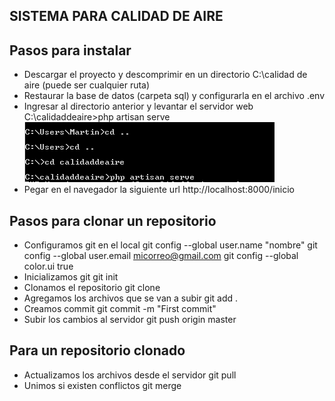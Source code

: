 ## SISTEMA PARA CALIDAD DE AIRE

## Pasos para instalar

- Descargar el proyecto y descomprimir en un directorio C:\calidad de aire (puede ser cualquier ruta)
- Restaurar la base de datos (carpeta sql) y configurarla en el archivo .env
- Ingresar al directorio anterior y levantar el servidor web
  C:\calidaddeaire>php artisan serve
  <img src="public/img/image1.png">
- Pegar en el navegador la siguiente url
  http://localhost:8000/inicio

## Pasos para clonar un repositorio

- Configuramos git en el local
  git config --global user.name "nombre"
  git config --global user.email micorreo@gmail.com
  git config --global color.ui true
- Inicializamos git
  git init
- Clonamos el repositorio
  git clone <URL>
- Agregamos los archivos que se van a subir
  git add .
- Creamos commit
  git commit -m "First commit"
- Subir los cambios al servidor
  git push origin master

## Para un repositorio clonado

- Actualizamos los archivos desde el servidor
  git pull
- Unimos si existen conflictos
  git merge <branch>

